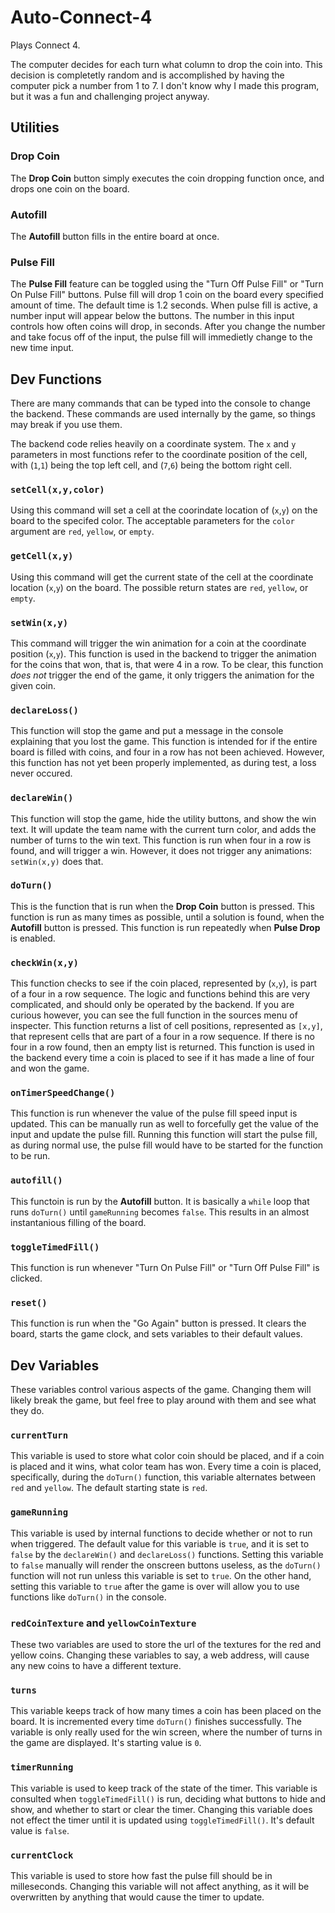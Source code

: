 # Auto-Connect-4
Plays Connect 4.

The computer decides for each turn what column to drop the coin into. This decision is completetly random and is accomplished by having the computer pick a number from 1 to 7. I don't know why I made this program, but it was a fun and challenging project anyway.

## Utilities
### Drop Coin
The **Drop Coin** button simply executes the coin dropping function once, and drops one coin on the board.

### Autofill
The **Autofill** button fills in the entire board at once.

### Pulse Fill
The **Pulse Fill** feature can be toggled using the "Turn Off Pulse Fill" or "Turn On Pulse Fill" buttons. Pulse fill will drop 1 coin on the board every specified amount of time. The default time is 1.2 seconds. When pulse fill is active, a number input will appear below the buttons. The number in this input controls how often coins will drop, in seconds. After you change the number and take focus off of the input, the pulse fill will immedietly change to the new time input.

## Dev Functions
There are many commands that can be typed into the console to change the backend. These commands are used internally by the game, so things may break if you use them.

The backend code relies heavily on a coordinate system. The `x` and `y` parameters in most functions refer to the coordinate position of the cell, with (`1`,`1`) being the top left cell, and (`7`,`6`) being the bottom right cell.

### `setCell(x,y,color)`
Using this command will set a cell at the coorindate location of (`x`,`y`) on the board to the specifed color.  The acceptable parameters for the `color` argument are `red`, `yellow`, or `empty`.

### `getCell(x,y)`
Using this command will get the current state of the cell at the coordinate location (`x`,`y`) on the board. The possible return states are `red`, `yellow`, or `empty`.

### `setWin(x,y)`
This command will trigger the win animation for a coin at the coordinate position (`x`,`y`). This function is used in the backend to trigger the animation for the coins that won, that is, that were 4 in a row. To be clear, this function *does not* trigger the end of the game, it only triggers the animation for the given coin.

### `declareLoss()`
This function will stop the game and put a message in the console explaining that you lost the game. This function is intended for if the entire board is filled with coins, and four in a row has not been achieved. However, this function has not yet been properly implemented, as during test, a loss never occured.

### `declareWin()`
This function will stop the game, hide the utility buttons, and show the win text. It will update the team name with the current turn color, and adds the number of turns to the win text. This function is run when four in a row is found, and will trigger a win. However, it does not trigger any animations: `setWin(x,y)` does that.

### `doTurn()`
This is the function that is run when the **Drop Coin** button is pressed. This function is run as many times as possible, until a solution is found, when the **Autofill** button is pressed. This function is run repeatedly when **Pulse Drop** is enabled.

### `checkWin(x,y)`
This function checks to see if the coin placed, represented by (`x`,`y`), is part of a four in a row sequence. The logic and functions behind this are very complicated, and should only be operated by the backend. If you are curious however, you can see the full function in the sources menu of inspecter. This function returns a list of cell positions, represented as `[x,y]`, that represent cells that are part of a four in a row sequence. If there is no four in a row found, then an empty list is returned. This function is used in the backend every time a coin is placed to see if it has made a line of four and won the game.

### `onTimerSpeedChange()`
This function is run whenever the value of the pulse fill speed input is updated. This can be manually run as well to forcefully get the value of the input and update the pulse fill. Running this function will start the pulse fill, as during normal use, the pulse fill would have to be started for the function to be run.

### `autofill()`
This functoin is run by the **Autofill** button. It is basically a `while` loop that runs `doTurn()` until `gameRunning` becomes `false`. This results in an almost instantanious filling of the board.

### `toggleTimedFill()`
This function is run whenever "Turn On Pulse Fill" or "Turn Off Pulse Fill" is clicked.

### `reset()`
This function is run when the "Go Again" button is pressed. It clears the board, starts the game clock, and sets variables to their default values.

## Dev Variables
These variables control various aspects of the game. Changing them will likely break the game, but feel free to play around with them and see what they do.

### `currentTurn`
This variable is used to store what color coin should be placed, and if a coin is placed and it wins, what color team has won. Every time a coin is placed, specifically, during the `doTurn()` function, this variable alternates between `red` and `yellow`. The default starting state is `red`.

### `gameRunning`
This variable is used by internal functions to decide whether or not to run when triggered. The default value for this variable is `true`, and it is set to `false` by the `declareWin()` and `declareLoss()` functions. Setting this variable to `false` manually will render the onscreen buttons useless, as the `doTurn()` function will not run unless this variable is set to `true`. On the other hand, setting this variable to `true` after the game is over will allow you to use functions like `doTurn()` in the console.

### `redCoinTexture` and `yellowCoinTexture`
These two variables are used to store the url of the textures for the red and yellow coins. Changing these variables to say, a web address, will cause any new coins to have a different texture.

### `turns`
This variable keeps track of how many times a coin has been placed on the board. It is incremented every time `doTurn()` finishes successfully. The variable is only really used for the win screen, where the number of turns in the game are displayed. It's starting value is `0`.

### `timerRunning`
This variable is used to keep track of the state of the timer. This variable is consulted when `toggleTimedFill()` is run, deciding what buttons to hide and show, and whether to start or clear the timer. Changing this variable does not effect the timer until it is updated using `toggleTimedFill()`. It's default value is `false`.

### `currentClock`
This variable is used to store how fast the pulse fill should be in milleseconds. Changing this variable will not affect anything, as it will be overwritten by anything that would cause the timer to update.